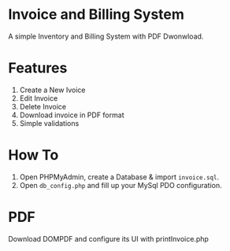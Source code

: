 # Invoice and Billing System

A simple Inventory and Billing System with PDF Dwonwload.

# Features
1. Create a New Ivoice
2. Edit Invoice
3. Delete Invoice
4. Download invoice in PDF format
5. Simple validations

# How To
1. Open PHPMyAdmin, create a Database & import `invoice.sql`. 
2. Open `db_config.php` and fill up your MySql PDO configuration.

# PDF
Download DOMPDF and configure its UI with printInvoice.php